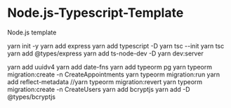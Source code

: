 # Node.js-Typescript-Template
Node.js template

yarn init -y
yarn add express
yarn add typescript -D
yarn tsc --init
yarn tsc
yarn add @types/express
yarn add ts-node-dev -D
yarn dev:server

yarn add uuidv4
yarn add date-fns
yarn add typeorm pg
yarn typeorm migration:create -n CreateAppointments
yarn typeorm migration:run
yarn add reflect-metadata
//yarn typeorm migration:revert
yarn typeorm migration:create -n CreateUsers
yarn add bcryptjs
yarn add -D @types/bcryptjs